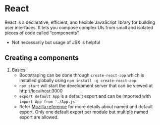 # React

React is a declarative, efficient, and flexible JavaScript library for building user interfaces. It lets you compose complex UIs from small and isolated pieces of code called “components”.
- Not necessarily but usage of JSX is helpful

## Creating a components
1.  Basics
    - Bootstraping can be done through `create-react-app` which is installed globally using `npm install -g create-react-app`
    - `npm start` will start the development server that can be viewed at http://localhost:3000
    - `export default App` is a default export and can be imported with `import App from './App.js'`
    - Refer [Mozilla reference](https://developer.mozilla.org/en-US/docs/web/javascript/reference/statements/export) for more details about named and default export. Only one default export per module but multiple named export are allowed.
